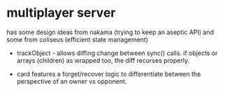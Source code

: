 # multiplayer server

has some design ideas from nakama (trying to keep an aseptic API) and some from coliseus (efficient state management)

- trackObject - allows diffing change between sync() calls. if objects or arrays (children) as wrapped too, the diff recurses properly.

- card features a forget/recover logic to differentiate between the perspective of an owner vs opponent.

